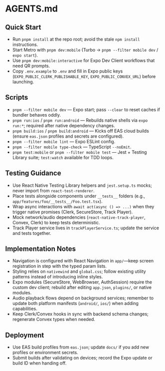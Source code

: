 # AGENTS.md

## Quick Start
- Run `pnpm install` at the repo root; avoid the stale `npm install` instructions.
- Start Metro with `pnpm dev:mobile` (Turbo → `pnpm --filter mobile dev` / `expo start`).
- Use `pnpm dev:mobile:interactive` for Expo Dev Client workflows that need QR prompts.
- Copy `.env.example` to `.env` and fill in Expo public keys (`EXPO_PUBLIC_CLERK_PUBLISHABLE_KEY`, `EXPO_PUBLIC_CONVEX_URL`) before launching.

## Scripts
- `pnpm --filter mobile dev` — Expo start; pass `--clear` to reset caches if bundler behaves oddly.
- `pnpm run:ios` / `pnpm run:android` — Rebuilds native shells via `expo run:*`; required after native dependency changes.
- `pnpm build:ios` / `pnpm build:android` — Kicks off EAS cloud builds (ensure `eas.json` profiles and secrets are configured).
- `pnpm --filter mobile lint` — Expo ESLint config.
- `pnpm --filter mobile type-check` — TypeScript `--noEmit`.
- `pnpm test:mobile` or `pnpm --filter mobile test` — Jest + Testing Library suite; `test:watch` available for TDD loops.

## Testing Guidance
- Use React Native Testing Library helpers and `jest.setup.ts` mocks; never import from `react-test-renderer`.
- Place tests alongside components under `__tests__` folders (e.g., `app/features/foo/__tests__/Foo.test.tsx`).
- Wrap async interactions with `await act(async () => ...)` when they trigger native promises (Clerk, SecureStore, Track Player).
- Mock network/audio dependencies (`react-native-track-player`, Convex, Clerk) to keep tests deterministic.
- Track Player service lives in `trackPlayerService.ts`; update the service and tests together.

## Implementation Notes
- Navigation is configured with React Navigation in `app/`—keep screen registration in step with the typed param lists.
- Styling relies on `nativewind` and `global.css`; follow existing utility patterns instead of introducing inline styles.
- Expo modules (SecureStore, WebBrowser, AuthSession) require the custom dev client; rebuild after editing `app.json`, `plugins/`, or native modules.
- Audio playback flows depend on background services; remember to update both platform manifests (`android/`, `ios/`) when adding capabilities.
- Keep Clerk/Convex hooks in sync with backend schema changes; regenerate Convex types when needed.

## Deployment
- Use EAS build profiles from `eas.json`; update `docs/` if you add new profiles or environment secrets.
- Submit builds after validating on devices; record the Expo update or build ID when handing off.
